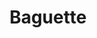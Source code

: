 ---
layout: recette
categories: [recettes]
hidden: true
lang: fr
sitemap: false
title: Baguette
type: boulangerie
recettes:
  Classique:
    ingredients: 
      - nom: farine T55
        qte: 260
        unite: gr
        variable: true
      - nom: levure sèche
        qte: 2
        unite: gr
      - nom: eau
        qte: 195
        unite: gr
      - nom: sel
        qte: 5
        unite: gr
      - nom: sucre
        qte: 5
        unite: gr
    etapes:
      - label: Préparation
        details:
          - label: Activer la levure sèche avec l'eau
            link: /cuisine/levure
          - Mélanger la farine avec le sel et le sucre
          - Ajouter le mélange eau-levure
          - Pétrir jusqu'à incorporation
          - Laisser reposer 30 minutes
          - Étirer et plier x10 
          - Laisser reposer 1 heure
          - Étirer et plier x10
          - Laisser reposer 30 minutes
          - label: Façonner
            link: /cuisine/faconnage-baguette
      - label: Cuisson
        emoji: 🔥
        details:
          - Allumer le four au maximum
          - Laisser le four chauffer pendant 20 minutes
          - Placer un récipient avec de l'eau bouillante dans le four tout en bas
          - Vaporiser de l'eau sur les baguettes
          - Grigner
          - Saupoudrer de farine
          - Cuire les baguettes 5 à 10 minutes
          - Couvrir d'alumninium
          - Continuer la cuisson pour 10 à 15 minutes
          - Éteindre le four
          - Ouvrir partiellement la porte du four
          - Laisser ressuer 1 heure
notes:
  - Possibilité de laisser reposer le pâton au réfrigérateur de 6 heures à 3 jours
  - Ramener le pâton à température ambiante en le laissant 30 minutes à température ambiante (minimum)
  - Pour aider à la dernière levée, placer un bol d'eau bouillante et les pâtons dans le four éteint pendant 30 minutes
---